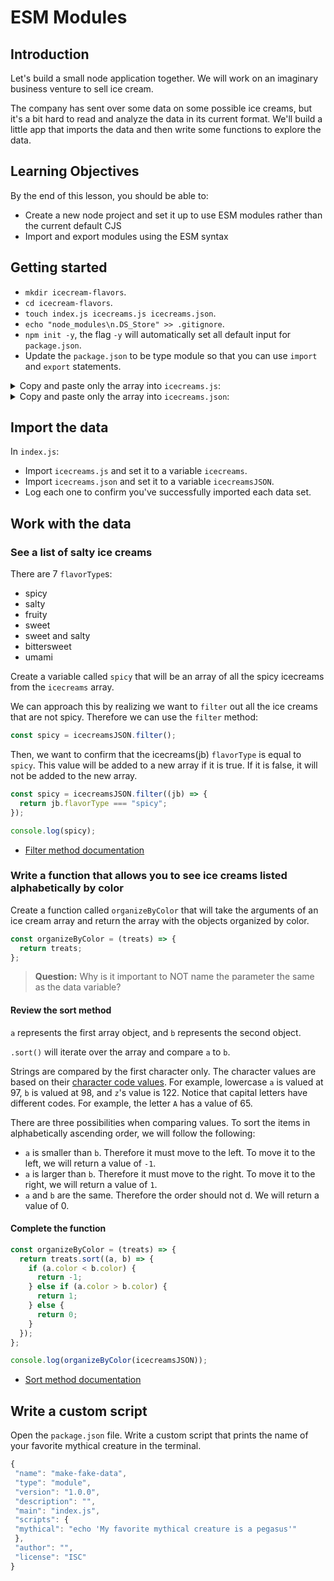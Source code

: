 # ESM Modules

## Introduction

Let's build a small node application together. We will work on an imaginary business venture to sell ice cream.

The company has sent over some data on some possible ice creams, but it's a bit hard to read and analyze the data in its current format. We'll build a little app that imports the data and then write some functions to explore the data.

## Learning Objectives

By the end of this lesson, you should be able to:

- Create a new node project and set it up to use ESM modules rather than the current default CJS
- Import and export modules using the ESM syntax

## Getting started

- `mkdir icecream-flavors`.
- `cd icecream-flavors`.
- `touch index.js icecreams.js icecreams.json`.
- `echo "node_modules\n.DS_Store" >> .gitignore`.
- `npm init -y`, the flag `-y` will automatically set all default input for `package.json`.
- Update the `package.json` to be type module so that you can use `import` and `export` statements.

<details><summary>Copy and paste only the array into <code>icecreams.js</code>:</summary>

<code><pre>

```js
[
  {
    flavor: "Vanilla",
    color: "White",
    flavorType: "Sweet",
  },
  {
    flavor: "Chocolate",
    color: "Brown",
    flavorType: "Bittersweet",
  },
  {
    flavor: "Strawberry",
    color: "Pink",
    flavorType: "Fruity",
  },
  {
    flavor: "Mint Chocolate Chip",
    color: "Green",
    flavorType: "Sweet and Salty",
  },
  {
    flavor: "Coffee",
    color: "Dark Brown",
    flavorType: "Umami",
  },
  {
    flavor: "Raspberry Habanero",
    color: "Red",
    flavorType: "Spicy",
  },
  {
    flavor: "Salted Caramel",
    color: "Golden Brown",
    flavorType: "Sweet and Salty",
  },
  {
    flavor: "Blueberry Cheesecake",
    color: "Blue",
    flavorType: "Fruity",
  },
  {
    flavor: "Pistachio",
    color: "Light Green",
    flavorType: "Bittersweet",
  },
  {
    flavor: "Coconut",
    color: "Off-White",
    flavorType: "Sweet",
  },
  {
    flavor: "Lemon Sorbet",
    color: "Yellow",
    flavorType: "Fruity",
  },
  {
    flavor: "Spiced Pumpkin",
    color: "Orange",
    flavorType: "Spicy",
  },
];
```

</pre></code>

</details>

<details><summary>Copy and paste only the array into <code>icecreams.json</code>:</summary>

<code><pre>

```json
[
  {
    "flavor": "Vanilla Ice to Meet You",
    "color": "White",
    "flavorType": "Sweet"
  },
  {
    "flavor": "Choco-lot of Love",
    "color": "Brown",
    "flavorType": "Bittersweet"
  },
  {
    "flavor": "Strawberry Short Circuit",
    "color": "Pink",
    "flavorType": "Fruity"
  },
  {
    "flavor": "Mint Condition",
    "color": "Green",
    "flavorType": "Sweet and Salty"
  },
  {
    "flavor": "Espresso Yourself",
    "color": "Dark Brown",
    "flavorType": "Umami"
  },
  {
    "flavor": "Rasp-beary Spicy",
    "color": "Red",
    "flavorType": "Spicy"
  },
  {
    "flavor": "Salted Caramelicious",
    "color": "Golden Brown",
    "flavorType": "Sweet and Salty"
  },
  {
    "flavor": "Blueberry Thrill",
    "color": "Blue",
    "flavorType": "Fruity"
  },
  {
    "flavor": "Pistach-YO!",
    "color": "Light Green",
    "flavorType": "Bittersweet"
  },
  {
    "flavor": "Coco-nutty Fun",
    "color": "Off-White",
    "flavorType": "Sweet"
  },
  {
    "flavor": "Lemon Laughs",
    "color": "Yellow",
    "flavorType": "Fruity"
  },
  {
    "flavor": "Pumpkin Spice and Everything Nice",
    "color": "Orange",
    "flavorType": "Spicy"
  }
]
```

</pre></code>
</details>

## Import the data

In `index.js`:

- Import `icecreams.js` and set it to a variable `icecreams`.
- Import `icecreams.json` and set it to a variable `icecreamsJSON`.
- Log each one to confirm you've successfully imported each data set.

## Work with the data

### See a list of salty ice creams

There are 7 `flavorType`s:

- spicy
- salty
- fruity
- sweet
- sweet and salty
- bittersweet
- umami

Create a variable called `spicy` that will be an array of all the spicy icecreams from the `icecreams` array.

We can approach this by realizing we want to `filter` out all the ice creams that are not spicy. Therefore we can use the `filter` method:

```js
const spicy = icecreamsJSON.filter();
```

Then, we want to confirm that the icecreams(jb) `flavorType` is equal to `spicy`. This value will be added to a new array if it is true. If it is false, it will not be added to the new array.

```js
const spicy = icecreamsJSON.filter((jb) => {
  return jb.flavorType === "spicy";
});

console.log(spicy);
```

- [Filter method documentation](https://developer.mozilla.org/en-US/docs/Web/JavaScript/Reference/Global_Objects/Array/filter)

### Write a function that allows you to see ice creams listed alphabetically by color

Create a function called `organizeByColor` that will take the arguments of an ice cream array and return the array with the objects organized by color.

```js
const organizeByColor = (treats) => {
  return treats;
};
```

> **Question:** Why is it important to NOT name the parameter the same as the data variable?

#### Review the sort method

`a` represents the first array object, and `b` represents the second object.

`.sort()` will iterate over the array and compare `a` to `b`.

Strings are compared by the first character only. The character values are based on their [character code values](https://www.w3schools.com/charsets/ref_utf_basic_latin.asp). For example, lowercase `a` is valued at 97, `b` is valued at 98, and `z`'s value is 122. Notice that capital letters have different codes. For example, the letter `A` has a value of 65.

There are three possibilities when comparing values. To sort the items in alphabetically ascending order, we will follow the following:

- `a` is smaller than `b`. Therefore it must move to the left. To move it to the left, we will return a value of `-1`.
- `a` is larger than `b`. Therefore it must move to the right. To move it to the right, we will return a value of `1`.
- `a` and `b` are the same. Therefore the order should not d. We will return a value of 0.

#### Complete the function

```js
const organizeByColor = (treats) => {
  return treats.sort((a, b) => {
    if (a.color < b.color) {
      return -1;
    } else if (a.color > b.color) {
      return 1;
    } else {
      return 0;
    }
  });
};
```

```js
console.log(organizeByColor(icecreamsJSON));
```

- [Sort method documentation](https://developer.mozilla.org/en-US/docs/Web/JavaScript/Reference/Global_Objects/Array/sort)

## Write a custom script

Open the `package.json` file. Write a custom script that prints the name of your favorite mythical creature in the terminal.

```js
{
 "name": "make-fake-data",
 "type": "module",
 "version": "1.0.0",
 "description": "",
 "main": "index.js",
 "scripts": {
 "mythical": "echo 'My favorite mythical creature is a pegasus'"
 },
 "author": "",
 "license": "ISC"
}


```
